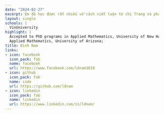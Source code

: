 ```yaml
---
date: "2024-02-27"
excerpt: Em đã học được rất nhiều về cách viết luận từ chị Trang và phải viết đi viết lại hơn chục lần để có thể có bài viết hoàn chỉnh nhất. Em đã biết cách làm nổi bật những dự án mình làm và các chương trình thực tập em đã tham gia thông qua bài luận, và làm sao để tránh viết dài, dai, dở. Tính cá nhân trong bài viết của em được nâng lên một tầm cao mới, và lần đầu em hiểu được giá trị của những thành tích mình đạt được ở vị trí nào.
layout: single
schools: |
  VinUniversity
highlight: |
  Accepted to PhD programs in Applied Mathematics, University of New Hampshire;
  Applied Mathematics, University of Arizona;
title: Đình Nam 
links:
- icon: facebook
  icon_pack: fab
  name: facebook
  url: https://www.facebook.com/ldnam3010
- icon: github
  icon_pack: fab
  name: code
  url: https://github.com/ldnam
- icon: linkedin
  icon_pack: fab
  name: linkedin
  url: https://www.linkedin.com/in/ldnam/
---
```

